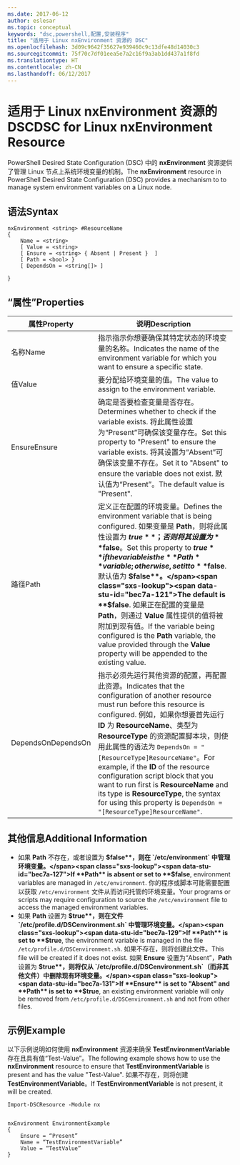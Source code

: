 ```yaml
---
ms.date: 2017-06-12
author: eslesar
ms.topic: conceptual
keywords: "dsc,powershell,配置,安装程序"
title: "适用于 Linux nxEnvironment 资源的 DSC"
ms.openlocfilehash: 3d09c9642f35627e939460c9c13dfe48d14030c3
ms.sourcegitcommit: 75f70c7df01eea5e7a2c16f9a3ab1dd437a1f8fd
ms.translationtype: HT
ms.contentlocale: zh-CN
ms.lasthandoff: 06/12/2017
---
```

# <a name="dsc-for-linux-nxenvironment-resource"></a><span data-ttu-id="bec7a-103">适用于 Linux nxEnvironment 资源的 DSC</span><span class="sxs-lookup"><span data-stu-id="bec7a-103">DSC for Linux nxEnvironment Resource</span></span>

<span data-ttu-id="bec7a-104">PowerShell Desired State Configuration (DSC) 中的 **nxEnvironment** 资源提供了管理 Linux 节点上系统环境变量的机制。</span><span class="sxs-lookup"><span data-stu-id="bec7a-104">The **nxEnvironment** resource in PowerShell Desired State Configuration (DSC) provides a mechanism to to manage system environment variables on a Linux node.</span></span>

## <a name="syntax"></a><span data-ttu-id="bec7a-105">语法</span><span class="sxs-lookup"><span data-stu-id="bec7a-105">Syntax</span></span>

```
nxEnvironment <string> #ResourceName
{
    Name = <string>
    [ Value = <string>
    [ Ensure = <string> { Absent | Present }  ]
    [ Path = <bool> }
    [ DependsOn = <string[]> ]

}
```

## <a name="properties"></a><span data-ttu-id="bec7a-106">“属性”</span><span class="sxs-lookup"><span data-stu-id="bec7a-106">Properties</span></span>

|  <span data-ttu-id="bec7a-107">属性</span><span class="sxs-lookup"><span data-stu-id="bec7a-107">Property</span></span> |  <span data-ttu-id="bec7a-108">说明</span><span class="sxs-lookup"><span data-stu-id="bec7a-108">Description</span></span> | 
|---|---|
| <span data-ttu-id="bec7a-109">名称</span><span class="sxs-lookup"><span data-stu-id="bec7a-109">Name</span></span>| <span data-ttu-id="bec7a-110">指示指示你想要确保其特定状态的环境变量的名称。</span><span class="sxs-lookup"><span data-stu-id="bec7a-110">Indicates the name of the environment variable for which you want to ensure a specific state.</span></span>| 
| <span data-ttu-id="bec7a-111">值</span><span class="sxs-lookup"><span data-stu-id="bec7a-111">Value</span></span>| <span data-ttu-id="bec7a-112">要分配给环境变量的值。</span><span class="sxs-lookup"><span data-stu-id="bec7a-112">The value to assign to the environment variable.</span></span>| 
| <span data-ttu-id="bec7a-113">Ensure</span><span class="sxs-lookup"><span data-stu-id="bec7a-113">Ensure</span></span>| <span data-ttu-id="bec7a-114">确定是否要检查变量是否存在。</span><span class="sxs-lookup"><span data-stu-id="bec7a-114">Determines whether to check if the variable exists.</span></span> <span data-ttu-id="bec7a-115">将此属性设置为“Present”可确保该变量存在。</span><span class="sxs-lookup"><span data-stu-id="bec7a-115">Set this property to "Present" to ensure the variable exists.</span></span> <span data-ttu-id="bec7a-116">将其设置为“Absent”可确保该变量不存在。</span><span class="sxs-lookup"><span data-stu-id="bec7a-116">Set it to "Absent" to ensure the variable does not exist.</span></span> <span data-ttu-id="bec7a-117">默认值为“Present”。</span><span class="sxs-lookup"><span data-stu-id="bec7a-117">The default value is "Present".</span></span>| 
| <span data-ttu-id="bec7a-118">路径</span><span class="sxs-lookup"><span data-stu-id="bec7a-118">Path</span></span>| <span data-ttu-id="bec7a-119">定义正在配置的环境变量。</span><span class="sxs-lookup"><span data-stu-id="bec7a-119">Defines the environment variable that is being configured.</span></span> <span data-ttu-id="bec7a-120">如果变量是 **Path**，则将此属性设置为 **$true**；否则将其设置为 **$false**。</span><span class="sxs-lookup"><span data-stu-id="bec7a-120">Set this property to **$true** if the variable is the **Path** variable; otherwise, set it to **$false**.</span></span> <span data-ttu-id="bec7a-121">默认值为 **$false**。</span><span class="sxs-lookup"><span data-stu-id="bec7a-121">The default is **$false**.</span></span> <span data-ttu-id="bec7a-122">如果正在配置的变量是 **Path**，则通过 **Value** 属性提供的值将被附加到现有值。</span><span class="sxs-lookup"><span data-stu-id="bec7a-122">If the variable being configured is the **Path** variable, the value provided through the **Value** property will be appended to the existing value.</span></span>| 
| <span data-ttu-id="bec7a-123">DependsOn</span><span class="sxs-lookup"><span data-stu-id="bec7a-123">DependsOn</span></span> | <span data-ttu-id="bec7a-124">指示必须先运行其他资源的配置，再配置此资源。</span><span class="sxs-lookup"><span data-stu-id="bec7a-124">Indicates that the configuration of another resource must run before this resource is configured.</span></span> <span data-ttu-id="bec7a-125">例如，如果你想要首先运行 **ID** 为 **ResourceName**、类型为 **ResourceType** 的资源配置脚本块，则使用此属性的语法为 `DependsOn = "[ResourceType]ResourceName"`。</span><span class="sxs-lookup"><span data-stu-id="bec7a-125">For example, if the **ID** of the resource configuration script block that you want to run first is **ResourceName** and its type is **ResourceType**, the syntax for using this property is `DependsOn = "[ResourceType]ResourceName"`.</span></span>| 

## <a name="additional-information"></a><span data-ttu-id="bec7a-126">其他信息</span><span class="sxs-lookup"><span data-stu-id="bec7a-126">Additional Information</span></span>

* <span data-ttu-id="bec7a-127">如果 **Path** 不存在，或者设置为 **$false**，则在 `/etc/environment` 中管理环境变量。</span><span class="sxs-lookup"><span data-stu-id="bec7a-127">If **Path** is absent or set to **$false**, environment variables are managed in `/etc/environment`.</span></span> <span data-ttu-id="bec7a-128">你的程序或脚本可能需要配置以获取 `/etc/environment` 文件从而访问托管的环境变量。</span><span class="sxs-lookup"><span data-stu-id="bec7a-128">Your programs or scripts may require configuration to source the `/etc/environment` file to access the managed environment variables.</span></span>
* <span data-ttu-id="bec7a-129">如果 **Path** 设置为 **$true**，则在文件 `/etc/profile.d/DSCenvironment.sh` 中管理环境变量。</span><span class="sxs-lookup"><span data-stu-id="bec7a-129">If **Path** is set to **$true**, the environment variable is managed in the file `/etc/profile.d/DSCenvironment.sh`.</span></span> <span data-ttu-id="bec7a-130">如果不存在，则将创建此文件。</span><span class="sxs-lookup"><span data-stu-id="bec7a-130">This file will be created if it does not exist.</span></span> <span data-ttu-id="bec7a-131">如果 **Ensure** 设置为“Absent”，**Path** 设置为 **$true**，则将仅从 `/etc/profile.d/DSCenvironment.sh`（而非其他文件）中删除现有环境变量。</span><span class="sxs-lookup"><span data-stu-id="bec7a-131">If **Ensure** is set to "Absent" and **Path** is set to **$true**, an existing environment variable will only be removed from `/etc/profile.d/DSCenvironment.sh` and not from other files.</span></span>

## <a name="example"></a><span data-ttu-id="bec7a-132">示例</span><span class="sxs-lookup"><span data-stu-id="bec7a-132">Example</span></span>

<span data-ttu-id="bec7a-133">以下示例说明如何使用 **nxEnvironment** 资源来确保 **TestEnvironmentVariable** 存在且具有值“Test-Value”。</span><span class="sxs-lookup"><span data-stu-id="bec7a-133">The following example shows how to use the **nxEnvironment** resource to ensure that **TestEnvironmentVariable** is present and has the value "Test-Value".</span></span> <span data-ttu-id="bec7a-134">如果不存在，则将创建 **TestEnvironmentVariable**。</span><span class="sxs-lookup"><span data-stu-id="bec7a-134">If **TestEnvironmentVariable** is not present, it will be created.</span></span>

```
Import-DSCResource -Module nx 


nxEnvironment EnvironmentExample
{
    Ensure = “Present”
    Name = “TestEnvironmentVariable”
    Value = “TestValue”
}
```


